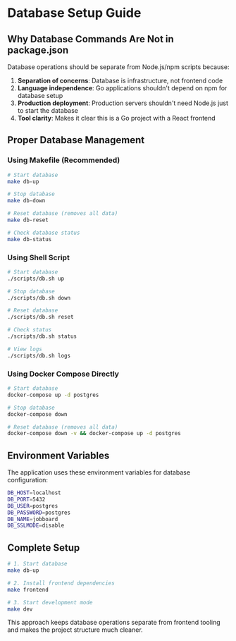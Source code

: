 # Database Setup Guide

## Why Database Commands Are Not in package.json

Database operations should be separate from Node.js/npm scripts because:

1. **Separation of concerns**: Database is infrastructure, not frontend code
2. **Language independence**: Go applications shouldn't depend on npm for database setup
3. **Production deployment**: Production servers shouldn't need Node.js just to start the database
4. **Tool clarity**: Makes it clear this is a Go project with a React frontend

## Proper Database Management

### Using Makefile (Recommended)

```bash
# Start database
make db-up

# Stop database
make db-down

# Reset database (removes all data)
make db-reset

# Check database status
make db-status
```

### Using Shell Script

```bash
# Start database
./scripts/db.sh up

# Stop database
./scripts/db.sh down

# Reset database
./scripts/db.sh reset

# Check status
./scripts/db.sh status

# View logs
./scripts/db.sh logs
```

### Using Docker Compose Directly

```bash
# Start database
docker-compose up -d postgres

# Stop database
docker-compose down

# Reset database (removes all data)
docker-compose down -v && docker-compose up -d postgres
```

## Environment Variables

The application uses these environment variables for database configuration:

```bash
DB_HOST=localhost
DB_PORT=5432
DB_USER=postgres
DB_PASSWORD=postgres
DB_NAME=jobboard
DB_SSLMODE=disable
```

## Complete Setup

```bash
# 1. Start database
make db-up

# 2. Install frontend dependencies
make frontend

# 3. Start development mode
make dev
```

This approach keeps database operations separate from frontend tooling and makes the project structure much cleaner.

